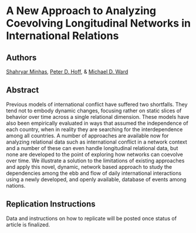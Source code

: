 # A New Approach to Analyzing Coevolving Longitudinal Networks in International Relations

Authors
---
[Shahryar Minhas](s7minhas.com), [Peter D. Hoff](http://www.stat.washington.edu/people/pdhoff/), & [Michael D. Ward](https://web.duke.edu/methods/)

Abstract
---
Previous models of international conflict have suffered two shortfalls. They tend not to embody dynamic changes, focusing rather on static slices of behavior over time across a single relational dimension. These models have also been empirically evaluated in ways that assumed the independence of each country, when in reality they are searching for the interdependence among all countries. A number of approaches are available now for analyzing relational data such as international conflict in a network context and a number of these can even handle longitudinal relational data, but none are developed to the point of exploring how networks can coevolve over time. We illustrate a solution to the limitations of existing approaches and apply this novel, dynamic, network based approach to study the dependencies among the ebb and flow of daily international interactions using a newly developed, and openly available, database of events among nations. 

Replication Instructions
---
Data and instructions on how to replicate will be posted once status of article is finalized.